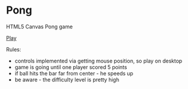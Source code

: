 # Pong
HTML5 Canvas Pong game

[Play](https://alexilins.github.io/Pong)

Rules:
* controls implemented via getting mouse position, so play on desktop
* game is going until one player scored 5 points
* if ball hits the bar far from center - he speeds up
* be aware - the difficulty level is pretty high